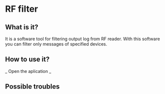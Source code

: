 # RF filter

## What is it?

It is a software tool for filtering output log from RF reader. With this software you can filter only messages of specified devices.

## How to use it?

_ Open the aplication
_ 
## Possible troubles
